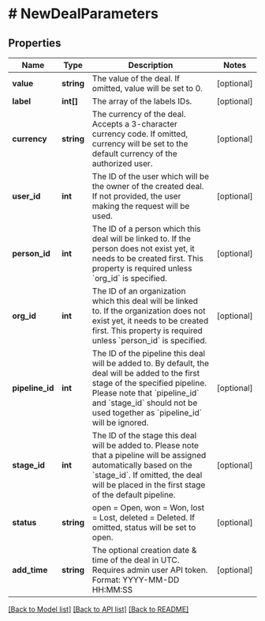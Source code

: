 # # NewDealParameters

## Properties

Name | Type | Description | Notes
------------ | ------------- | ------------- | -------------
**value** | **string** | The value of the deal. If omitted, value will be set to 0. | [optional]
**label** | **int[]** | The array of the labels IDs. | [optional]
**currency** | **string** | The currency of the deal. Accepts a 3-character currency code. If omitted, currency will be set to the default currency of the authorized user. | [optional]
**user_id** | **int** | The ID of the user which will be the owner of the created deal. If not provided, the user making the request will be used. | [optional]
**person_id** | **int** | The ID of a person which this deal will be linked to. If the person does not exist yet, it needs to be created first. This property is required unless &#x60;org_id&#x60; is specified. | [optional]
**org_id** | **int** | The ID of an organization which this deal will be linked to. If the organization does not exist yet, it needs to be created first. This property is required unless &#x60;person_id&#x60; is specified. | [optional]
**pipeline_id** | **int** | The ID of the pipeline this deal will be added to. By default, the deal will be added to the first stage of the specified pipeline. Please note that &#x60;pipeline_id&#x60; and &#x60;stage_id&#x60; should not be used together as &#x60;pipeline_id&#x60; will be ignored. | [optional]
**stage_id** | **int** | The ID of the stage this deal will be added to. Please note that a pipeline will be assigned automatically based on the &#x60;stage_id&#x60;. If omitted, the deal will be placed in the first stage of the default pipeline. | [optional]
**status** | **string** | open &#x3D; Open, won &#x3D; Won, lost &#x3D; Lost, deleted &#x3D; Deleted. If omitted, status will be set to open. | [optional]
**add_time** | **string** | The optional creation date &amp; time of the deal in UTC. Requires admin user API token. Format: YYYY-MM-DD HH:MM:SS | [optional]

[[Back to Model list]](../../README.md#models) [[Back to API list]](../../README.md#endpoints) [[Back to README]](../../README.md)
